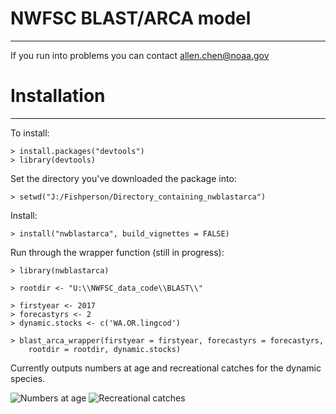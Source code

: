 NWFSC BLAST/ARCA model
=========
---

If you run into problems you can contact allen.chen@noaa.gov

# Installation #
---

To install:

    > install.packages("devtools")
	> library(devtools)
	
Set the directory you've downloaded the package into:

    > setwd("J:/Fishperson/Directory_containing_nwblastarca")

Install:

    > install("nwblastarca", build_vignettes = FALSE)
    
Run through the wrapper function (still in progress):

    > library(nwblastarca)

    > rootdir <- "U:\\NWFSC_data_code\\BLAST\\" 

    > firstyear <- 2017
    > forecastyrs <- 2
    > dynamic.stocks <- c('WA.OR.lingcod')

    > blast_arca_wrapper(firstyear = firstyear, forecastyrs = forecastyrs,
        rootdir = rootdir, dynamic.stocks)

Currently outputs numbers at age and recreational catches for the dynamic 
species.

![Numbers at age](https://nwcgit.nwfsc.noaa.gov/achen/nwblastarca/-/raw/master/inst/ms/NAA.png)
![Recreational catches](https://nwcgit.nwfsc.noaa.gov/achen/nwblastarca/-/raw/master/inst/ms/reccatches.png)
